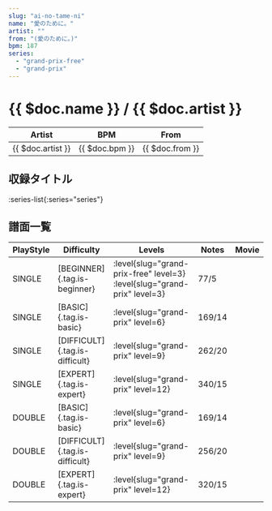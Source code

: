 ```yaml
---
slug: "ai-no-tame-ni"
name: "愛のために。"
artist: ""
from: "(愛のために。)"
bpm: 187
series:
  - "grand-prix-free"
  - "grand-prix"
---
```


# {{ $doc.name }} / {{ $doc.artist }}

|Artist|BPM|From|
|------|---|----|
|{{ $doc.artist }}|{{ $doc.bpm }}|{{ $doc.from }}|

## 収録タイトル

:series-list{:series="series"}

## 譜面一覧

|PlayStyle|Difficulty|Levels|Notes|Movie|
|---------|----------|------|-----|-----|
|SINGLE|[BEGINNER]{.tag.is-beginner}|<div class="field is-grouped is-grouped-multiline"> :level{slug="grand-prix-free" level=3} :level{slug="grand-prix" level=3}</div>|77/5||
|SINGLE|[BASIC]{.tag.is-basic}|<div class="field is-grouped is-grouped-multiline"> :level{slug="grand-prix" level=6}</div>|169/14||
|SINGLE|[DIFFICULT]{.tag.is-difficult}|<div class="field is-grouped is-grouped-multiline"> :level{slug="grand-prix" level=9}</div>|262/20||
|SINGLE|[EXPERT]{.tag.is-expert}|<div class="field is-grouped is-grouped-multiline"> :level{slug="grand-prix" level=12}</div>|340/15||
|DOUBLE|[BASIC]{.tag.is-basic}|<div class="field is-grouped is-grouped-multiline"> :level{slug="grand-prix" level=6}</div>|169/14||
|DOUBLE|[DIFFICULT]{.tag.is-difficult}|<div class="field is-grouped is-grouped-multiline"> :level{slug="grand-prix" level=9}</div>|256/20||
|DOUBLE|[EXPERT]{.tag.is-expert}|<div class="field is-grouped is-grouped-multiline"> :level{slug="grand-prix" level=12}</div>|320/15||
